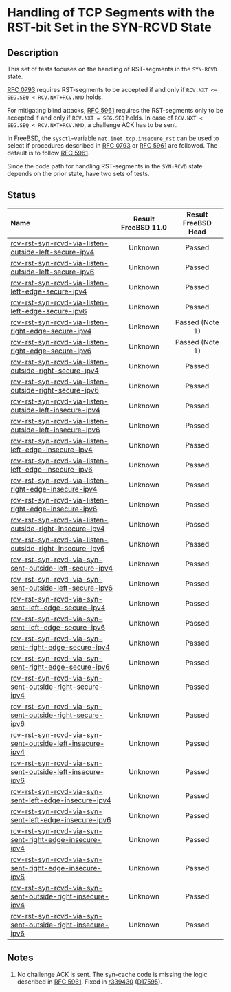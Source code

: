 # Handling of TCP Segments with the RST-bit Set in the SYN-RCVD State

## Description
This set of tests focuses on the handling of RST-segments in the `SYN-RCVD` state.

[RFC 0793](https://tools.ietf.org/html/rfc0793) requires RST-segments to be accepted if and only if
`RCV.NXT <= SEG.SEQ < RCV.NXT+RCV.WND` holds.

For mitigating blind attacks, [RFC 5961](https://tools.ietf.org/html/rfc5961#section-3)
requires the RST-segments only to be accepted if and only if `RCV.NXT = SEG.SEQ` holds.
In case of `RCV.NXT < SEG.SEQ < RCV.NXT+RCV.WND`, a challenge ACK has to be sent.

In FreeBSD, the `sysctl`-variable `net.inet.tcp.insecure_rst` can be used to
select if procedures described in [RFC 0793](https://tools.ietf.org/html/rfc0793) or
[RFC 5961](https://tools.ietf.org/html/rfc5961#section-3) are followed.
The default is to follow [RFC 5961](https://tools.ietf.org/html/rfc5961#section-3).

Since the code path for handling RST-segments in the `SYN-RCVD` state depends on
the prior state, have two sets of tests.

## Status

| Name                                                                                                                                                                                                                                                                      | Result FreeBSD 11.0 | Result FreeBSD Head |
|:-------------------------------------------------------------------------------------------------------------------------------------------------------------------------------------------------------------------------------------------------------------------       |:-------------------:|:-------------------:|
|[rcv-rst-syn-rcvd-via-listen-outside-left-secure-ipv4](rcv-rst-syn-rcvd-via-listen-outside-left-secure-ipv4.pkt "Ensure that the reception of a TCP RST with SEG.SEQ=RCV.NXT-1 in the SYN-RCVD via the LISTEN state does not affect the TCP connection")                   | Unknown             | Passed              |
|[rcv-rst-syn-rcvd-via-listen-outside-left-secure-ipv6](rcv-rst-syn-rcvd-via-listen-outside-left-secure-ipv6.pkt "Ensure that the reception of a TCP RST with SEG.SEQ=RCV.NXT-1 in the SYN-RCVD via the LISTEN state does not affect the TCP connection")                   | Unknown             | Passed              |
|[rcv-rst-syn-rcvd-via-listen-left-edge-secure-ipv4](rcv-rst-syn-rcvd-via-listen-left-edge-secure-ipv4.pkt "Ensure that the reception of a TCP RST with SEG.SEQ=RCV.NXT in the SYN-RCVD via the LISTEN state destroys the TCP connection")                                  | Unknown             | Passed              |
|[rcv-rst-syn-rcvd-via-listen-left-edge-secure-ipv6](rcv-rst-syn-rcvd-via-listen-left-edge-secure-ipv6.pkt "Ensure that the reception of a TCP RST with SEG.SEQ=RCV.NXT in the SYN-RCVD via the LISTEN state destroys the TCP connection")                                  | Unknown             | Passed              |
|[rcv-rst-syn-rcvd-via-listen-right-edge-secure-ipv4](rcv-rst-syn-rcvd-via-listen-right-edge-secure-ipv4.pkt "Ensure that the reception of a TCP RST with SEG.SEQ=RCV.NXT+RCV.WND-1 in the SYN-RCVD via the LISTEN state triggers the sending of a challenge ACK")          | Unknown             | Passed (Note 1)     |
|[rcv-rst-syn-rcvd-via-listen-right-edge-secure-ipv6](rcv-rst-syn-rcvd-via-listen-right-edge-secure-ipv6.pkt "Ensure that the reception of a TCP RST with SEG.SEQ=RCV.NXT+RCV.WND-1 in the SYN-RCVD via the LISTEN state triggers the sending of a challenge ACK")          | Unknown             | Passed (Note 1)     |
|[rcv-rst-syn-rcvd-via-listen-outside-right-secure-ipv4](rcv-rst-syn-rcvd-via-listen-outside-right-secure-ipv4.pkt "Ensure that the reception of a TCP RST with SEG.SEQ=RCV.NXT+RCV.WND in the SYN-RCVD via the LISTEN state does not affect the TCP connection")           | Unknown             | Passed              |
|[rcv-rst-syn-rcvd-via-listen-outside-right-secure-ipv6](rcv-rst-syn-rcvd-via-listen-outside-right-secure-ipv6.pkt "Ensure that the reception of a TCP RST with SEG.SEQ=RCV.NXT+RCV.WND in the SYN-RCVD via the LISTEN state does not affect the TCP connection")           | Unknown             | Passed              |
|[rcv-rst-syn-rcvd-via-listen-outside-left-insecure-ipv4](rcv-rst-syn-rcvd-via-listen-outside-left-insecure-ipv4.pkt "Ensure that the reception of a TCP RST with SEG.SEQ=RCV.NXT-1 in the SYN-RCVD via the LISTEN state does not affect the TCP connection")               | Unknown             | Passed              |
|[rcv-rst-syn-rcvd-via-listen-outside-left-insecure-ipv6](rcv-rst-syn-rcvd-via-listen-outside-left-insecure-ipv6.pkt "Ensure that the reception of a TCP RST with SEG.SEQ=RCV.NXT-1 in the SYN-RCVD via the LISTEN state does not affect the TCP connection")               | Unknown             | Passed              |
|[rcv-rst-syn-rcvd-via-listen-left-edge-insecure-ipv4](rcv-rst-syn-rcvd-via-listen-left-edge-insecure-ipv4.pkt "Ensure that the reception of a TCP RST with SEG.SEQ=RCV.NXT in the SYN-RCVD via the LISTEN state destroys the TCP connection")                              | Unknown             | Passed              |
|[rcv-rst-syn-rcvd-via-listen-left-edge-insecure-ipv6](rcv-rst-syn-rcvd-via-listen-left-edge-insecure-ipv6.pkt "Ensure that the reception of a TCP RST with SEG.SEQ=RCV.NXT in the SYN-RCVDvia the LISTEN  state destroys the TCP connection")                              | Unknown             | Passed              |
|[rcv-rst-syn-rcvd-via-listen-right-edge-insecure-ipv4](rcv-rst-syn-rcvd-via-listen-right-edge-insecure-ipv4.pkt "Ensure that the reception of a TCP RST with SEG.SEQ=RCV.NXT+RCV.WND-1 in the SYN-RCVD via the LISTEN state destroys the TCP connection")                  | Unknown             | Passed              |
|[rcv-rst-syn-rcvd-via-listen-right-edge-insecure-ipv6](rcv-rst-syn-rcvd-via-listen-right-edge-insecure-ipv6.pkt "Ensure that the reception of a TCP RST with SEG.SEQ=RCV.NXT+RCV.WND-1 in the SYN-RCVD via the LISTEN state destroys the TCP connection")                  | Unknown             | Passed              |
|[rcv-rst-syn-rcvd-via-listen-outside-right-insecure-ipv4](rcv-rst-syn-rcvd-via-listen-outside-right-insecure-ipv4.pkt "Ensure that the reception of a TCP RST with SEG.SEQ=RCV.NXT+RCV.WND in the SYN-RCVD via the LISTEN state does not affect the TCP connection")       | Unknown             | Passed              |
|[rcv-rst-syn-rcvd-via-listen-outside-right-insecure-ipv6](rcv-rst-syn-rcvd-via-listen-outside-right-insecure-ipv6.pkt "Ensure that the reception of a TCP RST with SEG.SEQ=RCV.NXT+RCV.WND in the SYN-RCVD via the LISTEN state does not affect the TCP connection")       | Unknown             | Passed              |
|[rcv-rst-syn-rcvd-via-syn-sent-outside-left-secure-ipv4](rcv-rst-syn-rcvd-via-syn-sent-outside-left-secure-ipv4.pkt "Ensure that the reception of a TCP RST with SEG.SEQ=RCV.NXT-1 in the SYN-RCVD via the SYN-SENT state does not affect the TCP connection")             | Unknown             | Passed              |
|[rcv-rst-syn-rcvd-via-syn-sent-outside-left-secure-ipv6](rcv-rst-syn-rcvd-via-syn-sent-outside-left-secure-ipv6.pkt "Ensure that the reception of a TCP RST with SEG.SEQ=RCV.NXT-1 in the SYN-RCVD via the SYN-SENT state does not affect the TCP connection")             | Unknown             | Passed              |
|[rcv-rst-syn-rcvd-via-syn-sent-left-edge-secure-ipv4](rcv-rst-syn-rcvd-via-syn-sent-left-edge-secure-ipv4.pkt "Ensure that the reception of a TCP RST with SEG.SEQ=RCV.NXT in the SYN-RCVD via the SYN-SENT state destroys the TCP connection")                            | Unknown             | Passed              |
|[rcv-rst-syn-rcvd-via-syn-sent-left-edge-secure-ipv6](rcv-rst-syn-rcvd-via-syn-sent-left-edge-secure-ipv6.pkt "Ensure that the reception of a TCP RST with SEG.SEQ=RCV.NXT in the SYN-RCVD via the SYN-SENT state destroys the TCP connection")                            | Unknown             | Passed              |
|[rcv-rst-syn-rcvd-via-syn-sent-right-edge-secure-ipv4](rcv-rst-syn-rcvd-via-syn-sent-right-edge-secure-ipv4.pkt "Ensure that the reception of a TCP RST with SEG.SEQ=RCV.NXT+RCV.WND-1 in the SYN-RCVD via the SYN-SENT state triggers the sending of a challenge ACK")    | Unknown             | Passed              |
|[rcv-rst-syn-rcvd-via-syn-sent-right-edge-secure-ipv6](rcv-rst-syn-rcvd-via-syn-sent-right-edge-secure-ipv6.pkt "Ensure that the reception of a TCP RST with SEG.SEQ=RCV.NXT+RCV.WND-1 in the SYN-RCVD via the SYN-SENT state triggers the sending of a challenge ACK")    | Unknown             | Passed              |
|[rcv-rst-syn-rcvd-via-syn-sent-outside-right-secure-ipv4](rcv-rst-syn-rcvd-via-syn-sent-outside-right-secure-ipv4.pkt "Ensure that the reception of a TCP RST with SEG.SEQ=RCV.NXT+RCV.WND in the SYN-RCVD via the SYN-SENT state does not affect the TCP connection")     | Unknown             | Passed              |
|[rcv-rst-syn-rcvd-via-syn-sent-outside-right-secure-ipv6](rcv-rst-syn-rcvd-via-syn-sent-outside-right-secure-ipv6.pkt "Ensure that the reception of a TCP RST with SEG.SEQ=RCV.NXT+RCV.WND in the SYN-RCVD via the SYN-SENT state does not affect the TCP connection")     | Unknown             | Passed              |
|[rcv-rst-syn-rcvd-via-syn-sent-outside-left-insecure-ipv4](rcv-rst-syn-rcvd-via-syn-sent-outside-left-insecure-ipv4.pkt "Ensure that the reception of a TCP RST with SEG.SEQ=RCV.NXT-1 in the SYN-RCVD via the SYN-SENT state does not affect the TCP connection")         | Unknown             | Passed              |
|[rcv-rst-syn-rcvd-via-syn-sent-outside-left-insecure-ipv6](rcv-rst-syn-rcvd-via-syn-sent-outside-left-insecure-ipv6.pkt "Ensure that the reception of a TCP RST with SEG.SEQ=RCV.NXT-1 in the SYN-RCVD via the SYN-SENT state does not affect the TCP connection")         | Unknown             | Passed              |
|[rcv-rst-syn-rcvd-via-syn-sent-left-edge-insecure-ipv4](rcv-rst-syn-rcvd-via-syn-sent-left-edge-insecure-ipv4.pkt "Ensure that the reception of a TCP RST with SEG.SEQ=RCV.NXT in the SYN-RCVD via the SYN-SENT state destroys the TCP connection")                        | Unknown             | Passed              |
|[rcv-rst-syn-rcvd-via-syn-sent-left-edge-insecure-ipv6](rcv-rst-syn-rcvd-via-syn-sent-left-edge-insecure-ipv6.pkt "Ensure that the reception of a TCP RST with SEG.SEQ=RCV.NXT in the SYN-RCVDvia the SYN-SENT  state destroys the TCP connection")                        | Unknown             | Passed              |
|[rcv-rst-syn-rcvd-via-syn-sent-right-edge-insecure-ipv4](rcv-rst-syn-rcvd-via-syn-sent-right-edge-insecure-ipv4.pkt "Ensure that the reception of a TCP RST with SEG.SEQ=RCV.NXT+RCV.WND-1 in the SYN-RCVD via the SYN-SENT state destroys the TCP connection")            | Unknown             | Passed              |
|[rcv-rst-syn-rcvd-via-syn-sent-right-edge-insecure-ipv6](rcv-rst-syn-rcvd-via-syn-sent-right-edge-insecure-ipv6.pkt "Ensure that the reception of a TCP RST with SEG.SEQ=RCV.NXT+RCV.WND-1 in the SYN-RCVD via the SYN-SENT state destroys the TCP connection")            | Unknown             | Passed              |
|[rcv-rst-syn-rcvd-via-syn-sent-outside-right-insecure-ipv4](rcv-rst-syn-rcvd-via-syn-sent-outside-right-insecure-ipv4.pkt "Ensure that the reception of a TCP RST with SEG.SEQ=RCV.NXT+RCV.WND in the SYN-RCVD via the SYN-SENT state does not affect the TCP connection") | Unknown             | Passed              |
|[rcv-rst-syn-rcvd-via-syn-sent-outside-right-insecure-ipv6](rcv-rst-syn-rcvd-via-syn-sent-outside-right-insecure-ipv6.pkt "Ensure that the reception of a TCP RST with SEG.SEQ=RCV.NXT+RCV.WND in the SYN-RCVD via the SYN-SENT state does not affect the TCP connection") | Unknown             | Passed              |

## Notes
1. No challenge ACK is sent. The syn-cache code is missing the logic described in
   [RFC 5961](https://tools.ietf.org/html/rfc5961#section-3).
   Fixed in [r339430](https://svnweb.freebsd.org/changeset/base/339430) ([D17595](https://reviews.freebsd.org/D17595)).
